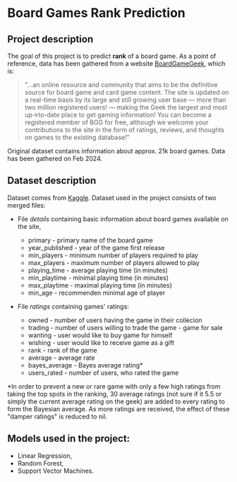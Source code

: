 # Board Games Rank Prediction

## Project description
The goal of this project is to predict **rank** of a board game. As a point of reference, data has been gathered from a website [BoardGameGeek](https://boardgamegeek.com/), which is:

>"...an online resource and community that aims to be the definitive source for board game and card game content. The site is updated on a real-time basis by its large and still growing user base — more than two million registered users! — making the Geek the largest and most up->to-date place to get gaming information! You can become a registered member of BGG for free, although we welcome your contributions to the site in the form of ratings, reviews, and thoughts on games to the existing database!"

Original dataset contains information about approx. 21k board games. Data has been gathered on Feb 2024.

## Dataset description
Dataset comes from [Kaggle](https://www.kaggle.com/datasets/joebeachcapital/board-games).
Dataset used in the project consists of two merged files: 
- File *details* containing basic information about board games available on the site,
    - primary - primary name of the board game
    - year_published - year of the game first release
    - min_players - minimum number of players required to play
    - max_players - maximum number of players allowed to play
    - playing_time - average playing time (in minutes)
    - min_playtime - minimal playing time (in minutes)
    - max_playtime - maximal playing time (in minutes)
    - min_age - recommenden minimal age of player

- File *ratings* containing games' ratings:
    - owned - number of users having the game in their collecion
    - trading - number of users willing to trade the game - game for sale
    - wanting - user would like to buy game for himself
    - wishing - user would like to receive game as a gift
    - rank - rank of the game
    - average - average rate
    - bayes_average - Bayes average rating*
    - users_rated - number of users, who rated the game

*In order to prevent a new or rare game with only a few high ratings from taking the top spots in the ranking, 30 average ratings (not sure if it 5.5 or simply the current average rating on the geek) are added to every rating to form the Bayesian average. As more ratings are received, the effect of these "damper ratings" is reduced to nil.

## Models used in the project:
- Linear Regression,
- Random Forest,
- Support Vector Machines.
